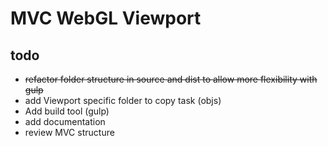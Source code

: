 MVC WebGL Viewport
================

## todo ##
- ~~refactor folder structure in source and dist to allow more flexibility with gulp~~
- add Viewport specific folder to copy task (objs)
- Add build tool (gulp)
- add documentation
- review MVC structure

